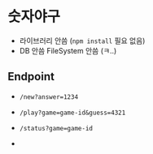 # 숫자야구

- 라이브러리 안씀 (`npm install` 필요 없음)
- DB 안씀 FileSystem 안씀 (ㅋ..)
 
 ## Endpoint
 
 - `/new?answer=1234`
 - `/play?game=game-id&guess=4321`
 - `/status?game=game-id`

-